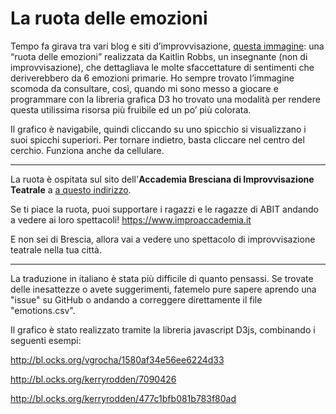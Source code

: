 # La ruota delle emozioni

Tempo fa girava tra vari blog e siti d’improvvisazione, [questa immagine](https://9gag.com/gag/a67wq2q): una “ruota delle emozioni” realizzata da Kaitlin Robbs, un insegnante (non di improvvisazione), che dettagliava le molte sfaccettature di sentimenti che deriverebbero da 6 emozioni primarie. Ho sempre trovato l’immagine scomoda da consultare, così, quando mi sono messo a giocare e programmare con la libreria grafica D3 ho trovato una modalità per rendere questa utilissima risorsa più fruibile ed un po’ più colorata.

Il grafico è navigabile, quindi cliccando su uno spicchio si visualizzano i suoi spicchi superiori. Per tornare indietro, basta cliccare nel centro del cerchio. Funziona anche da cellulare.


----

La ruota è ospitata sul sito dell'**Accademia Bresciana di Improvvisazione Teatrale** a [a questo indirizzo](http://www.improaccademia.it/ruota-delle-emozioni/).

Se ti piace la ruota, puoi supportare i ragazzi e le ragazze di ABIT andando a vedere ai loro spettacoli! https://www.improaccademia.it

E non sei di Brescia, allora vai a vedere uno spettacolo di improvvisazione teatrale nella tua città.

----

La traduzione in italiano è stata più difficile di quanto pensassi. Se trovate delle inesattezze o avete suggerimenti, fatemelo pure sapere aprendo una "issue" su GitHub o andando a correggere direttamente il file "emotions.csv".



Il grafico è stato realizzato tramite la libreria javascript D3js, combinando i seguenti esempi:

http://bl.ocks.org/vgrocha/1580af34e56ee6224d33

http://bl.ocks.org/kerryrodden/7090426

http://bl.ocks.org/kerryrodden/477c1bfb081b783f80ad
